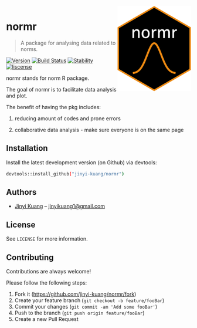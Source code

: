 
<!-- README.md is generated from README.Rmd. Please edit that file -->
<img src="img/normr-sticker.png" align="right" width="200"/>

# normr
> A package for analysing data related to norms.

[![Version](https://img.shields.io/badge/version-0.1-brightgreen.svg?style=shields)](https://shields.io/#/)
[![Build Status](https://img.shields.io/badge/build_statue-undergoing-yellow.svg?style=shields)](https://shields.io/#/)
[![Stability](https://img.shields.io/badge/stability-experimental-orange.svg?style=shields)](https://shields.io/#/)
[![liscense](https://img.shields.io/badge/liscense-PennSoNG-red.svg?style=shields)](https://shields.io/#/)


normr stands for norm R package. 

The goal of normr is to facilitate data analysis and plot. 

The benefit of having the pkg includes: 

1. reducing amount of codes and prone errors 

2. collaborative data analysis - make sure everyone is on the same page




## Installation

Install the latest development version (on Github) via devtools:

```sh
devtools::install_github("jinyi-kuang/normr")
```


## Authors

- [Jinyi Kuang](https://www.jinyikuang.com) – jinyikuang1@gmail.com


## License

See ``LICENSE`` for more information.


## Contributing

Contributions are always welcome!

Please follow the following steps:
1. Fork it (<https://github.com/jinyi-kuang/normr/fork>)
2. Create your feature branch (`git checkout -b feature/fooBar`)
3. Commit your changes (`git commit -am 'Add some fooBar'`)
4. Push to the branch (`git push origin feature/fooBar`)
5. Create a new Pull Request


